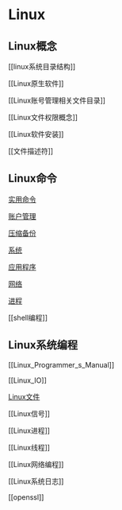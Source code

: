 # Linux 

## Linux概念

[[linux系统目录结构]]

[[Linux原生软件]]

[[Linux账号管理相关文件目录]]

[[Linux文件权限概念]]

[[Linux软件安装]]

[[文件描述符]]

## Linux命令

[实用命令](/sorted/Linux/Linux实用命令.md)

[账户管理](Linux账户管理.md)

[压缩备份](Linux_File_Back_Command.md)

[系统](Linux_System_Command.md)

[应用程序](Linux_Application_Command.md)

[网络](Linux网络命令.md)

[进程](Linux进程命令.md)

[[shell编程]]

## Linux系统编程

[[Linux_Programmer_s_Manual]]

[[Linux_IO]]

[Linux文件](Linux_file_API.md)

[[Linux信号]]

[[Linux进程]]

[[Linux线程]]

[[Linux网络编程]]

[[Linux系统日志]]

[[openssl]]